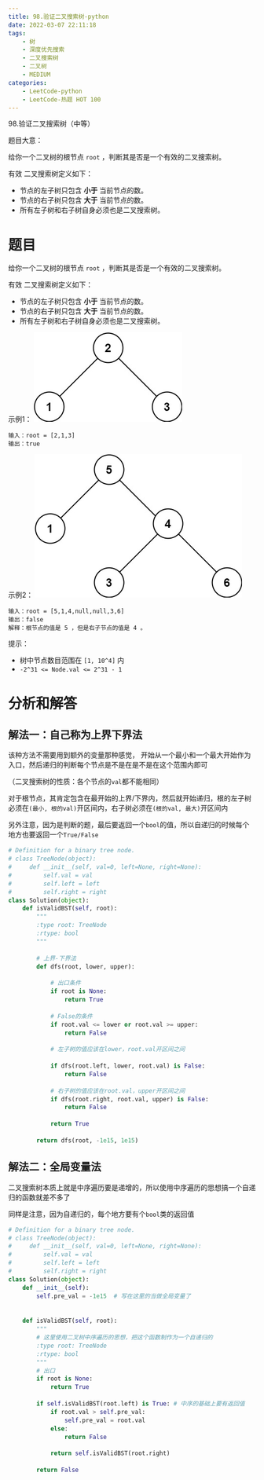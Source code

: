 ```yaml
---
title: 98.验证二叉搜索树-python
date: 2022-03-07 22:11:18
tags:
    - 树
    - 深度优先搜索
    - 二叉搜索树
    - 二叉树
    - MEDIUM
categories:
	- LeetCode-python
	- LeetCode-热题 HOT 100
---
```


98.验证二叉搜索树（中等）

题目大意：

给你一个二叉树的根节点 ```root``` ，判断其是否是一个有效的二叉搜索树。

有效 二叉搜索树定义如下：

- 节点的左子树只包含 **小于** 当前节点的数。
- 节点的右子树只包含 **大于** 当前节点的数。
- 所有左子树和右子树自身必须也是二叉搜索树。

<!--more-->

# 题目

给你一个二叉树的根节点 ```root``` ，判断其是否是一个有效的二叉搜索树。

有效 二叉搜索树定义如下：

- 节点的左子树只包含 **小于** 当前节点的数。
- 节点的右子树只包含 **大于** 当前节点的数。
- 所有左子树和右子树自身必须也是二叉搜索树。

示例1：
![](/images/2022-03-07-22-56-46.png)
```
输入：root = [2,1,3]
输出：true
```

示例2：
![](2022-03-07-23-10-32.png)
```
输入：root = [5,1,4,null,null,3,6]
输出：false
解释：根节点的值是 5 ，但是右子节点的值是 4 。
```

提示：
- 树中节点数目范围在 ```[1, 10^4]``` 内
- ```-2^31 <= Node.val <= 2^31 - 1```


# 分析和解答

## 解法一：自己称为上界下界法

该种方法不需要用到额外的变量那种感觉， 开始从一个最小和一个最大开始作为入口，然后递归的判断每个节点是不是在是不是在这个范围内即可

（二叉搜索树的性质：各个节点的```val```都不能相同）

对于根节点，其肯定包含在最开始的上界/下界内，然后就开始递归，根的左子树必须在```(最小, 根的val)```开区间内，右子树必须在```(根的val, 最大)```开区间内

另外注意，因为是判断的题，最后要返回一个```bool```的值，所以自递归的时候每个地方也要返回一个```True/False```

```python
# Definition for a binary tree node.
# class TreeNode(object):
#     def __init__(self, val=0, left=None, right=None):
#         self.val = val
#         self.left = left
#         self.right = right
class Solution(object):
    def isValidBST(self, root):
        """
        :type root: TreeNode
        :rtype: bool
        """

        # 上界-下界法
        def dfs(root, lower, upper):

            # 出口条件    
            if root is None:
                return True

            # False的条件
            if root.val <= lower or root.val >= upper:
                return False
            
            # 左子树的值应该在lower，root.val开区间之间
            
            if dfs(root.left, lower, root.val) is False:
                return False

            # 右子树的值应该在root.val，upper开区间之间
            if dfs(root.right, root.val, upper) is False:
                return False

            return True

        return dfs(root, -1e15, 1e15)
```


## 解法二：全局变量法

二叉搜索树本质上就是中序遍历要是递增的，所以使用中序遍历的思想搞一个自递归的函数就差不多了

同样是注意，因为自递归的，每个地方要有个```bool```类的返回值

```python
# Definition for a binary tree node.
# class TreeNode(object):
#     def __init__(self, val=0, left=None, right=None):
#         self.val = val
#         self.left = left
#         self.right = right
class Solution(object):
    def __init__(self):
        self.pre_val = -1e15  # 写在这里的当做全局变量了


    def isValidBST(self, root):
        """
        # 这里使用二叉树中序遍历的思想，把这个函数制作为一个自递归的
        :type root: TreeNode
        :rtype: bool
        """
        # 出口
        if root is None:
            return True
        
        if self.isValidBST(root.left) is True: # 中序的基础上要有返回值
            if root.val > self.pre_val:
                self.pre_val = root.val
            else:
                return False
            
            return self.isValidBST(root.right)

        return False
```